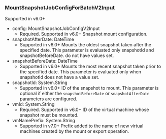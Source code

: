 ### MountSnapshotJobConfigForBatchV2Input
Supported in v6.0+

- config: MountSnapshotJobConfigV2Input
  - Required. Supported in v6.0+
      Snapshot mount configuration.
- snapshotAfterDate: DateTime
  - Supported in v6.0+
      Mounts the oldest snapshot taken after the specified date. This parameter is evaluated only snapshotId and snapshotBeforeDate. do not have values set.
- snapshotBeforeDate: DateTime
  - Supported in v6.0+
      Mounts the most recent snapshot taken prior to the specified date. This parameter is evaluated only when snapshotId does not have a value set.
- snapshotId: System.String
  - Supported in v6.0+
      ID of the snapshot to mount. This parameter is optional if either the `snapshotBeforeDate` or `snapshotAfterDate` parameters are configured.
- vmId: System.String
  - Required. Supported in v6.0+
      ID of the virtual machine whose snapshot must be mounted.
- vmNamePrefix: System.String
  - Supported in v7.0+
      Prefix added to the name of new virtual machines created by the mount or export operation.

